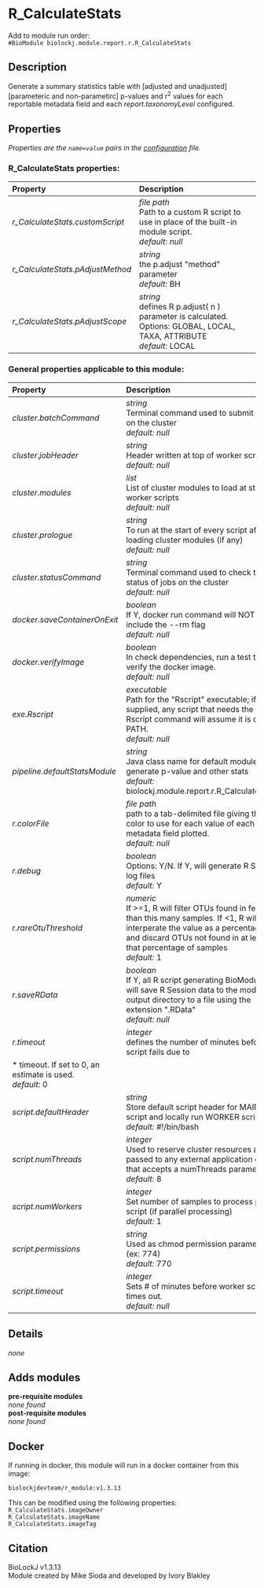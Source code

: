 # R_CalculateStats
Add to module run order:                    
`#BioModule biolockj.module.report.r.R_CalculateStats`

## Description 
Generate a summary statistics table with [adjusted and unadjusted] [parameteric and non-parametirc] p-values and r<sup>2</sup> values for each reportable metadata field and each *report.taxonomyLevel* configured.

## Properties 
*Properties are the `name=value` pairs in the [configuration](../../../Configuration#properties) file.*                   

### R_CalculateStats properties: 
| Property| Description |
| :--- | :--- |
| *r_CalculateStats.customScript* | _file path_ <br>Path to a custom R script to use in place of the built-in module script.<br>*default:*  *null* |
| *r_CalculateStats.pAdjustMethod* | _string_ <br>the p.adjust "method" parameter<br>*default:*  BH |
| *r_CalculateStats.pAdjustScope* | _string_ <br>defines R p.adjust( n ) parameter is calculated. Options:  GLOBAL, LOCAL, TAXA, ATTRIBUTE<br>*default:*  LOCAL |

### General properties applicable to this module: 
| Property| Description |
| :--- | :--- |
| *cluster.batchCommand* | _string_ <br>Terminal command used to submit jobs on the cluster<br>*default:*  *null* |
| *cluster.jobHeader* | _string_ <br>Header written at top of worker scripts<br>*default:*  *null* |
| *cluster.modules* | _list_ <br>List of cluster modules to load at start of worker scripts<br>*default:*  *null* |
| *cluster.prologue* | _string_ <br>To run at the start of every script after loading cluster modules (if any)<br>*default:*  *null* |
| *cluster.statusCommand* | _string_ <br>Terminal command used to check the status of jobs on the cluster<br>*default:*  *null* |
| *docker.saveContainerOnExit* | _boolean_ <br>If Y, docker run command will NOT include the --rm flag<br>*default:*  *null* |
| *docker.verifyImage* | _boolean_ <br>In check dependencies, run a test to verify the docker image.<br>*default:*  *null* |
| *exe.Rscript* | _executable_ <br>Path for the "Rscript" executable; if not supplied, any script that needs the Rscript command will assume it is on the PATH.<br>*default:*  *null* |
| *pipeline.defaultStatsModule* | _string_ <br>Java class name for default module used generate p-value and other stats<br>*default:*  biolockj.module.report.r.R_CalculateStats |
| *r.colorFile* | _file path_ <br>path to a tab-delimited file giving the color to use for each value of each metadata field plotted.<br>*default:*  *null* |
| *r.debug* | _boolean_ <br>Options: Y/N. If Y, will generate R Script log files<br>*default:*  Y |
| *r.rareOtuThreshold* | _numeric_ <br>If >=1, R will filter OTUs found in fewer than this many samples. If <1, R will interperate the value as a percentage and discard OTUs not found in at least that percentage of samples<br>*default:*  1 |
| *r.saveRData* | _boolean_ <br>If Y, all R script generating BioModules will save R Session data to the module output directory to a file using the extension ".RData"<br>*default:*  *null* |
| *r.timeout* | _integer_ <br>defines the number of minutes before R script fails due to
	 * timeout. If set to 0, an estimate is used.<br>*default:*  0 |
| *script.defaultHeader* | _string_ <br>Store default script header for MAIN script and locally run WORKER scripts.<br>*default:*  #!/bin/bash |
| *script.numThreads* | _integer_ <br>Used to reserve cluster resources and passed to any external application call that accepts a numThreads parameter.<br>*default:*  8 |
| *script.numWorkers* | _integer_ <br>Set number of samples to process per script (if parallel processing)<br>*default:*  1 |
| *script.permissions* | _string_ <br>Used as chmod permission parameter (ex: 774)<br>*default:*  770 |
| *script.timeout* | _integer_ <br>Sets # of minutes before worker scripts times out.<br>*default:*  *null* |

## Details 
*none*

## Adds modules 
**pre-requisite modules**                    
*none found*                   
**post-requisite modules**                    
*none found*                   

## Docker 
If running in docker, this module will run in a docker container from this image:<br>
```
biolockjdevteam/r_module:v1.3.13
```
This can be modified using the following properties:<br>
`R_CalculateStats.imageOwner`<br>
`R_CalculateStats.imageName`<br>
`R_CalculateStats.imageTag`<br>

## Citation 
BioLockJ v1.3.13                   
Module created by Mike Sioda and developed by Ivory Blakley

